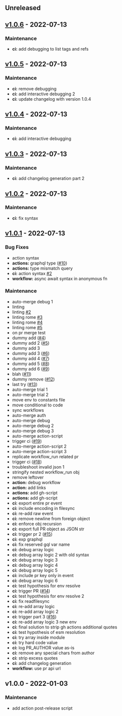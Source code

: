 <a name="unreleased"></a>
## Unreleased


<a name="v1.0.6"></a>
## [v1.0.6] - 2022-07-13
### Maintenance

* **ci:** add debugging to list tags and refs


<a name="v1.0.5"></a>
## [v1.0.5] - 2022-07-13
### Maintenance

* **ci:** remove debugging
* **ci:** add interactive debugging 2
* **ci:** update changelog with version 1.0.4


<a name="v1.0.4"></a>
## [v1.0.4] - 2022-07-13
### Maintenance

* **ci:** add interactive debugging


<a name="v1.0.3"></a>
## [v1.0.3] - 2022-07-13
### Maintenance

* **ci:** add changelog generation part 2


<a name="v1.0.2"></a>
## [v1.0.2] - 2022-07-13
### Maintenance

* **ci:** fix syntax


<a name="v1.0.1"></a>
## [v1.0.1] - 2022-07-13
### Bug Fixes

* action syntax
* **actions:** graphql type ([#10](https://github.com/awslabs/aws-lambda-powertools-python/issues/10))
* **actions:** type mismatch query
* **ci:** action syntax [#2](https://github.com/awslabs/aws-lambda-powertools-python/issues/2)
* **workflow:** async await syntax in anonymous fn

### Maintenance

* auto-merge debug 1
* linting
* linting [#2](https://github.com/awslabs/aws-lambda-powertools-python/issues/2)
* linting rome [#3](https://github.com/awslabs/aws-lambda-powertools-python/issues/3)
* linting rome [#4](https://github.com/awslabs/aws-lambda-powertools-python/issues/4)
* linting rome [#5](https://github.com/awslabs/aws-lambda-powertools-python/issues/5)
* on pr merge test
* dummy add ([#4](https://github.com/awslabs/aws-lambda-powertools-python/issues/4))
* dummy add 2 ([#5](https://github.com/awslabs/aws-lambda-powertools-python/issues/5))
* dummy add 3
* dummy add 3 ([#6](https://github.com/awslabs/aws-lambda-powertools-python/issues/6))
* dummy add 4 ([#7](https://github.com/awslabs/aws-lambda-powertools-python/issues/7))
* dummy add 5 ([#8](https://github.com/awslabs/aws-lambda-powertools-python/issues/8))
* dummy add 6 ([#9](https://github.com/awslabs/aws-lambda-powertools-python/issues/9))
* blah ([#11](https://github.com/awslabs/aws-lambda-powertools-python/issues/11))
* dummy remove ([#12](https://github.com/awslabs/aws-lambda-powertools-python/issues/12))
* last try ([#13](https://github.com/awslabs/aws-lambda-powertools-python/issues/13))
* auto-merge trial 1
* auto-merge trial 2
* move env to constants file
* move conditional to code
* sync workflows
* auto-merge auth
* auto-merge debug
* auto-merge debug 2
* auto-merge debug 3
* auto-merge action-script
* trigger ci ([#19](https://github.com/awslabs/aws-lambda-powertools-python/issues/19))
* auto-merge action-script 2
* auto-merge action-script 3
* replicate workflow_run related pr
* trigger ci ([#18](https://github.com/awslabs/aws-lambda-powertools-python/issues/18))
* troubleshoot invalid json 1
* stringify nested workflow_run obj
* remove leftover
* **action:** debug workflow
* **action:** add links
* **actions:** add gh-script
* **actions:** add gh-script
* **ci:** export entire pr event
* **ci:** include encoding in filesync
* **ci:** re-add raw event
* **ci:** remove newline from foreign object
* **ci:** enforce obj recursion
* **ci:** export full PR object as JSON str
* **ci:** trigger pr 2 ([#15](https://github.com/awslabs/aws-lambda-powertools-python/issues/15))
* **ci:** exp graphql
* **ci:** fix reserved gql var name
* **ci:** debug array logic
* **ci:** debug array logic 2 with old syntax
* **ci:** debug array logic 3
* **ci:** debug array logic 4
* **ci:** debug array logic 5
* **ci:** include pr key only in event
* **ci:** debug array logic 6
* **ci:** test hypothesis for env resolve
* **ci:** trigger PR ([#14](https://github.com/awslabs/aws-lambda-powertools-python/issues/14))
* **ci:** test hypothesis for env resolve 2
* **ci:** fix readfilesync
* **ci:** re-add array logic
* **ci:** re-add array logic 2
* **ci:** trigger part 3 ([#16](https://github.com/awslabs/aws-lambda-powertools-python/issues/16))
* **ci:** re-add array logic 3 new env
* **ci:** final solution to strip gh actions additional quotes
* **ci:** test hypothesis of esm resolution
* **ci:** try array inside module
* **ci:** try hard code value
* **ci:** log PR_AUTHOR value as-is
* **ci:** remove any special chars from author
* **ci:** strip excess quotes
* **ci:** add changelog generation
* **workflow:** use pr api url


<a name="v1.0.0"></a>
## v1.0.0 - 2022-01-03
### Maintenance

* add action post-release script


[Unreleased]: https://github.com/awslabs/aws-lambda-powertools-python/compare/v1.0.6...HEAD
[v1.0.6]: https://github.com/awslabs/aws-lambda-powertools-python/compare/v1.0.5...v1.0.6
[v1.0.5]: https://github.com/awslabs/aws-lambda-powertools-python/compare/v1.0.4...v1.0.5
[v1.0.4]: https://github.com/awslabs/aws-lambda-powertools-python/compare/v1.0.3...v1.0.4
[v1.0.3]: https://github.com/awslabs/aws-lambda-powertools-python/compare/v1.0.2...v1.0.3
[v1.0.2]: https://github.com/awslabs/aws-lambda-powertools-python/compare/v1.0.1...v1.0.2
[v1.0.1]: https://github.com/awslabs/aws-lambda-powertools-python/compare/v1.0.0...v1.0.1
